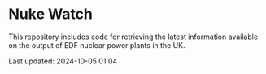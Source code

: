 # Nuke Watch

This repository includes code for retrieving the latest information available on the output of EDF nuclear power plants in the UK.

Last updated: 2024-10-05 01:04